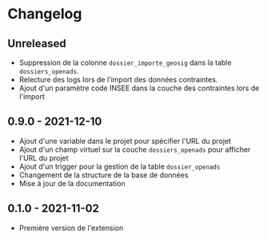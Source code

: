 # Changelog

## Unreleased

* Suppression de la colonne `dossier_importe_geosig` dans la table `dossiers_openads`.
* Relecture des logs lors de l'import des données contraintes.
* Ajout d'un paramètre code INSEE dans la couche des contraintes lors de l'import

## 0.9.0 - 2021-12-10

* Ajout d'une variable dans le projet pour spécifier l'URL du projet
* Ajout d'un champ virtuel sur la couche `dossiers_openads` pour afficher l'URL du projet
* Ajout d'un trigger pour la gestion de la table `dossier_openads`
* Changement de la structure de la base de données
* Mise à jour de la documentation

## 0.1.0 - 2021-11-02

* Première version de l'extension
